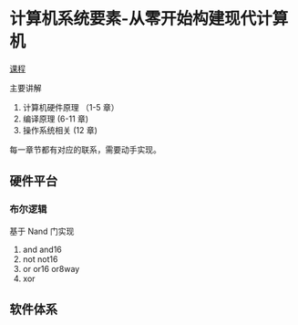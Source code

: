 # 计算机系统要素-从零开始构建现代计算机

[课程](https://www.coursera.org/learn/build-a-computer/home/welcome)  

主要讲解

1. 计算机硬件原理 （1-5 章）
2. 编译原理 (6-11 章)
3. 操作系统相关 (12 章)

每一章节都有对应的联系，需要动手实现。

## 硬件平台

### 布尔逻辑

基于 Nand 门实现

1. and and16
2. not not16
3. or or16 or8way
4. xor

## 软件体系

